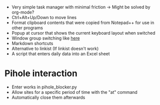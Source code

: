 - Very simple task manager with minimal friction -> Might be solved by org-mode?
- Ctrl+Alt+Up/Down to move lines
- Format clipboard contents that were copied from Notepad++ for use in other programs
- Popup at cursor that shows the current keyboard layout when switched
- Window group switching like [here](https://www.hillelwayne.com/post/ahk/)
- Markdown shortcuts
- Alternative to linkist (If linkist doesn't work)
- A script that enters daily data into an Excel sheet

# Pihole interaction
- Enter works in pihole_blocker.py
- Allow sites for a specific period of time with the "at" command 
- Automatically close them afterwards